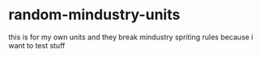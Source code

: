 # random-mindustry-units
this is for my own units and they break mindustry spriting rules because i want to test stuff

